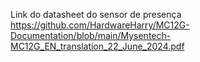 Link do datasheet do sensor de presença
https://github.com/HardwareHarry/MC12G-Documentation/blob/main/Mysentech-MC12G_EN_translation_22_June_2024.pdf
